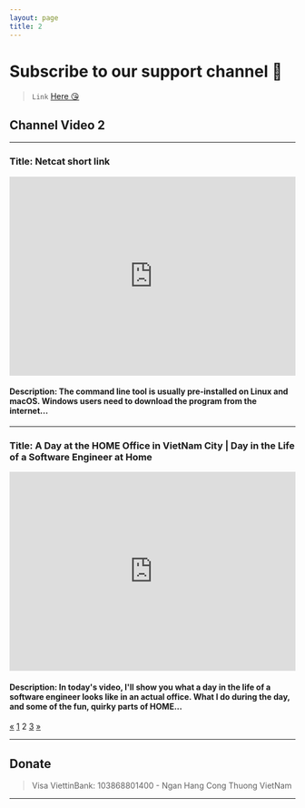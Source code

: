 ```yaml
---
layout: page
title: 2
---
```


<style>
iframe {
  max-width: 100%;
}
</style>

# **Subscribe to our support channel 🥴**

> `Link` [Here 😘](https://www.youtube.com/c/nulldoot)

## **Channel Video 2**

---

### Title: Netcat short link

<iframe width="100%" height="350" src="https://www.youtube.com/embed/BJ8jvRg1K-k" title="YouTube video player" frameborder="0" allow="accelerometer; autoplay; clipboard-write; encrypted-media; gyroscope; picture-in-picture" allowfullscreen></iframe>

#### Description: The command line tool is usually pre-installed on Linux and macOS. Windows users need to download the program from the internet...

---

### Title: A Day at the HOME Office in VietNam City | Day in the Life of a Software Engineer at Home

<iframe width="100%" height="350" src="https://www.youtube.com/embed/Zy9rQcTflhY" title="YouTube video player" frameborder="0" allow="accelerometer; autoplay; clipboard-write; encrypted-media; gyroscope; picture-in-picture" allowfullscreen></iframe>

#### Description: In today's video, I'll show you what a day in the life of a software engineer looks like in an actual office. What I do during the day, and some of the fun, quirky parts of HOME...

<div class="pagination">
    <a href="/video" class="page-item">«</a>
    <a href="/video" class="page-item">1</a>
    <span class="page-item">2</span>
    <a href="/video/3/" class="page-item">3</a>
    <a href="/video/3/" class="page-item">»</a>
</div>

---

## Donate

> Visa ViettinBank: 103868801400 - Ngan Hang Cong Thuong VietNam

---
